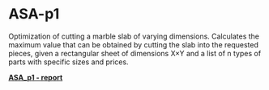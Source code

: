 # ASA-p1

Optimization of cutting a marble slab of varying dimensions. Calculates the maximum value that can be obtained by cutting the slab into the requested pieces, given a rectangular sheet of dimensions
X×Y and a list of n types of parts with specific sizes and prices.

[**ASA_p1 - report**](https://www.overleaf.com/project/6469ecdf91b5b21c93242054)
